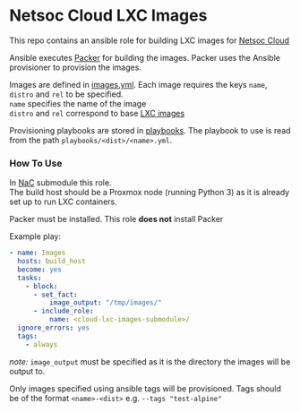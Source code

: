 # Netsoc Cloud LXC Images
This repo contains an ansible role for building LXC images for [Netsoc Cloud](https://github.com/UCCNetsoc/cloud)

Ansible executes [Packer](https://www.packer.io) for building the images. Packer uses the Ansible provisioner to provision the images.

Images are defined in [images.yml](./images.yml). Each image requires the keys `name`, `distro` and `rel` to be specified. \
`name` specifies the name of the image \
`distro` and `rel` correspond to base [LXC images](https://uk.images.linuxcontainers.org)

Provisioning playbooks are stored in [playbooks](./playbooks). The playbook to use is read from the path `playbooks/<dist>/<name>.yml`.

### How To Use
In [NaC](https://github.com/UCCNetsoc/NaC) submodule this role. \
The build host should be a Proxmox node (running Python 3) as it is already set up to run LXC containers.

Packer must be installed. This role **does not** install Packer

Example play:
```yml
- name: Images
  hosts: build_host
  become: yes
  tasks:
    - block:
      - set_fact:
          image_output: "/tmp/images/"
      - include_role:
          name: <cloud-lxc-images-submodule>/
  ignore_errors: yes
  tags:
    - always
```
*note:* `image_output` must be specified as it is the directory the images will be output to.

Only images specified using ansible tags will be provisioned. Tags should be of the format `<name>-<dist>` e.g.
`--tags "test-alpine"`